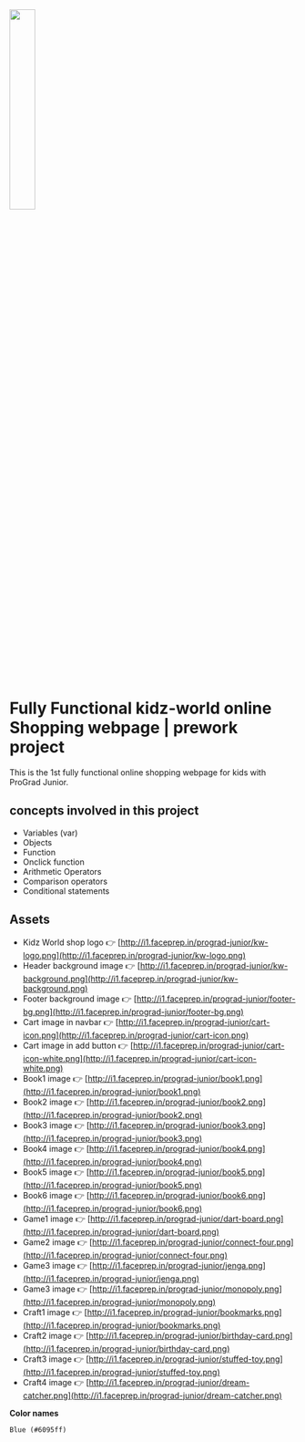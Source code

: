 <img src="https://i1.faceprep.in/ProGrad/progradjr-logo.png" height="30%" width="30%">

# Fully Functional kidz-world online Shopping webpage | prework project
This is the 1st fully functional online shopping webpage for kids with ProGrad Junior.

## concepts involved in this project
- Variables (var)
- Objects
- Function
- Onclick function
- Arithmetic Operators
- Comparison operators
- Conditional statements

## Assets
- Kidz World shop logo 👉 [http://i1.faceprep.in/prograd-junior/kw-logo.png](http://i1.faceprep.in/prograd-junior/kw-logo.png)
- Header background image 👉 [http://i1.faceprep.in/prograd-junior/kw-background.png](http://i1.faceprep.in/prograd-junior/kw-background.png)
- Footer background image 👉 [http://i1.faceprep.in/prograd-junior/footer-bg.png](http://i1.faceprep.in/prograd-junior/footer-bg.png)
- Cart image in navbar 👉 [http://i1.faceprep.in/prograd-junior/cart-icon.png](http://i1.faceprep.in/prograd-junior/cart-icon.png)
- Cart image in add button 👉 [http://i1.faceprep.in/prograd-junior/cart-icon-white.png](http://i1.faceprep.in/prograd-junior/cart-icon-white.png)
- Book1 image 👉 [http://i1.faceprep.in/prograd-junior/book1.png](http://i1.faceprep.in/prograd-junior/book1.png)
- Book2 image 👉 [http://i1.faceprep.in/prograd-junior/book2.png](http://i1.faceprep.in/prograd-junior/book2.png)
- Book3 image 👉 [http://i1.faceprep.in/prograd-junior/book3.png](http://i1.faceprep.in/prograd-junior/book3.png)
- Book4 image 👉 [http://i1.faceprep.in/prograd-junior/book4.png](http://i1.faceprep.in/prograd-junior/book4.png)
- Book5 image 👉 [http://i1.faceprep.in/prograd-junior/book5.png](http://i1.faceprep.in/prograd-junior/book5.png)
- Book6 image 👉 [http://i1.faceprep.in/prograd-junior/book6.png](http://i1.faceprep.in/prograd-junior/book6.png)
- Game1 image 👉 [http://i1.faceprep.in/prograd-junior/dart-board.png](http://i1.faceprep.in/prograd-junior/dart-board.png)
- Game2 image 👉 [http://i1.faceprep.in/prograd-junior/connect-four.png](http://i1.faceprep.in/prograd-junior/connect-four.png)
- Game3 image 👉 [http://i1.faceprep.in/prograd-junior/jenga.png](http://i1.faceprep.in/prograd-junior/jenga.png)
- Game3 image 👉 [http://i1.faceprep.in/prograd-junior/monopoly.png](http://i1.faceprep.in/prograd-junior/monopoly.png)
- Craft1 image 👉 [http://i1.faceprep.in/prograd-junior/bookmarks.png](http://i1.faceprep.in/prograd-junior/bookmarks.png)
- Craft2 image 👉 [http://i1.faceprep.in/prograd-junior/birthday-card.png](http://i1.faceprep.in/prograd-junior/birthday-card.png)
- Craft3 image 👉 [http://i1.faceprep.in/prograd-junior/stuffed-toy.png](http://i1.faceprep.in/prograd-junior/stuffed-toy.png)
- Craft4 image 👉 [http://i1.faceprep.in/prograd-junior/dream-catcher.png](http://i1.faceprep.in/prograd-junior/dream-catcher.png)

**Color names**
```markdown
Blue (#6095ff)
```
